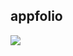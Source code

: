 ## appfolio ##
![](https://cdn.discordapp.com/attachments/927701734791458819/941487124513964073/unknown.png)
